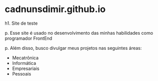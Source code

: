 # cadnunsdimir.github.io

h1. Site de teste

p. Esse site é usado no desenvolvimento das minhas habilidades como programador FrontEnd

p. Além disso, busco divulgar meus projetos nas seguintes áreas:

* Mecatrônica
* Informática
* Empresariais
* Pessoais
